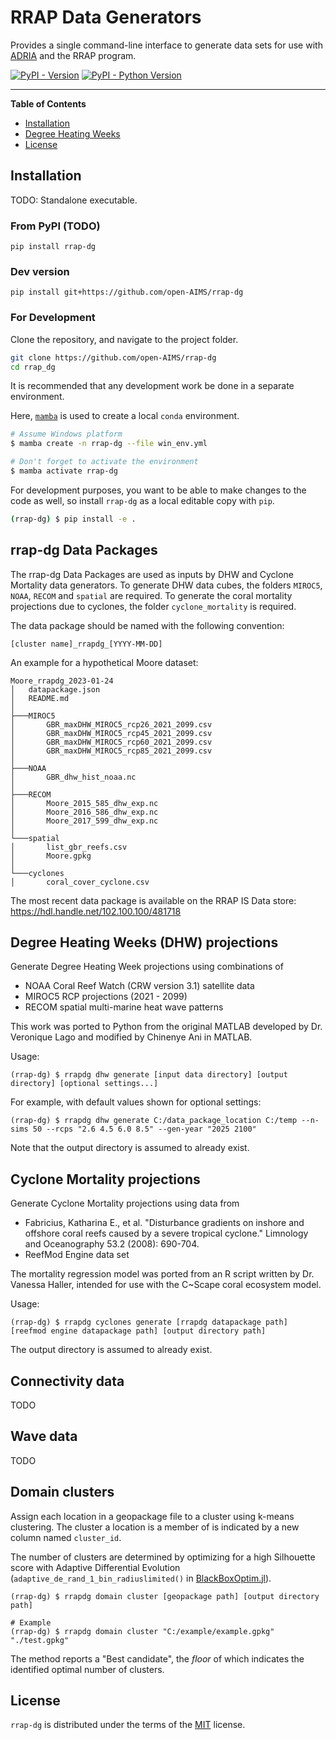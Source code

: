 # RRAP Data Generators

Provides a single command-line interface to generate data sets for use with [ADRIA](https://github.com/open-AIMS/ADRIA.jl) and the RRAP program.


[![PyPI - Version](https://img.shields.io/pypi/v/rrap-dg.svg)](https://pypi.org/project/rrap-dg)
[![PyPI - Python Version](https://img.shields.io/pypi/pyversions/rrap-dg.svg)](https://pypi.org/project/rrap-dg)

-----

**Table of Contents**

- [Installation](#installation)
- [Degree Heating Weeks](#degree-heating-weeks)
- [License](#license)

## Installation

TODO: Standalone executable.

### From PyPI (TODO)

```console
pip install rrap-dg
```

### Dev version

```console
pip install git+https://github.com/open-AIMS/rrap-dg
```

### For Development


Clone the repository, and navigate to the project folder.

```bash
git clone https://github.com/open-AIMS/rrap-dg
cd rrap_dg
```

It is recommended that any development work be done in a separate environment.

Here, [`mamba`](https://mamba.readthedocs.io/en/latest/) is used to create a local `conda` environment.

```bash
# Assume Windows platform
$ mamba create -n rrap-dg --file win_env.yml

# Don't forget to activate the environment
$ mamba activate rrap-dg
```

For development purposes, you want to be able to make changes to the code as well, so
install `rrap-dg` as a local editable copy with `pip`.

```bash
(rrap-dg) $ pip install -e .
```


## rrap-dg Data Packages

The rrap-dg Data Packages are used as inputs by DHW and Cyclone Mortality data generators.
To generate DHW data cubes, the folders `MIROC5`, `NOAA`, `RECOM` and `spatial` are required. To
generate the coral mortality projections due to cyclones, the folder `cyclone_mortality` is required.

The data package should be named with the following convention:

`[cluster name]_rrapdg_[YYYY-MM-DD]`

An example for a hypothetical Moore dataset:

```
Moore_rrapdg_2023-01-24
│   datapackage.json
│   README.md
│
├───MIROC5
│       GBR_maxDHW_MIROC5_rcp26_2021_2099.csv
│       GBR_maxDHW_MIROC5_rcp45_2021_2099.csv
│       GBR_maxDHW_MIROC5_rcp60_2021_2099.csv
│       GBR_maxDHW_MIROC5_rcp85_2021_2099.csv
│
├───NOAA
│       GBR_dhw_hist_noaa.nc
│
├───RECOM
│       Moore_2015_585_dhw_exp.nc
│       Moore_2016_586_dhw_exp.nc
│       Moore_2017_599_dhw_exp.nc
│
└───spatial
│       list_gbr_reefs.csv
│       Moore.gpkg
│
└───cyclones
│       coral_cover_cyclone.csv
```

The most recent data package is available on the RRAP IS Data store:
https://hdl.handle.net/102.100.100/481718

## Degree Heating Weeks (DHW) projections

Generate Degree Heating Week projections using combinations of

- NOAA Coral Reef Watch (CRW version 3.1) satellite data
- MIROC5 RCP projections (2021 - 2099)
- RECOM spatial multi-marine heat wave patterns

This work was ported to Python from the original MATLAB developed by Dr. Veronique Lago and modified by Chinenye Ani in MATLAB.

Usage:

```console
(rrap-dg) $ rrapdg dhw generate [input data directory] [output directory] [optional settings...]
```

For example, with default values shown for optional settings:

```console
(rrap-dg) $ rrapdg dhw generate C:/data_package_location C:/temp --n-sims 50 --rcps "2.6 4.5 6.0 8.5" --gen-year "2025 2100"
```

Note that the output directory is assumed to already exist.

## Cyclone Mortality projections

Generate Cyclone Mortality projections using data from

- Fabricius, Katharina E., et al. "Disturbance gradients on inshore and offshore coral reefs caused by a severe tropical cyclone." Limnology and Oceanography 53.2 (2008): 690-704.
- ReefMod Engine data set

The mortality regression model was ported from an R script written by Dr. Vanessa Haller, intended for use with the C~Scape coral ecosystem model.

Usage:

```console
(rrap-dg) $ rrapdg cyclones generate [rrapdg datapackage path] [reefmod engine datapackage path] [output directory path]
```

The output directory is assumed to already exist.

## Connectivity data

TODO

## Wave data

TODO

## Domain clusters

Assign each location in a geopackage file to a cluster using k-means clustering.
The cluster a location is a member of is indicated by a new column named `cluster_id`.

The number of clusters are determined by optimizing for a high Silhouette score with
Adaptive Differential Evolution (`adaptive_de_rand_1_bin_radiuslimited()` in
[BlackBoxOptim.jl](https://github.com/robertfeldt/BlackBoxOptim.jl)).

```console
(rrap-dg) $ rrapdg domain cluster [geopackage path] [output directory path]

# Example
(rrap-dg) $ rrapdg domain cluster "C:/example/example.gpkg" "./test.gpkg"
```

The method reports a "Best candidate", the _floor_ of which indicates the identified
optimal number of clusters.

## License

`rrap-dg` is distributed under the terms of the [MIT](https://spdx.org/licenses/MIT.html) license.
